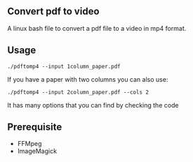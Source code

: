 ## Convert pdf to video

A linux bash file to convert a pdf file to a video in mp4 format. 

## Usage

`./pdftomp4 --input 1column_paper.pdf`

If you have a paper with two columns you can also use:

`./pdftomp4 --input 2column_paper.pdf --cols 2`


It has many options that you can find by checking the code


## Prerequisite

  - FFMpeg
  - ImageMagick
